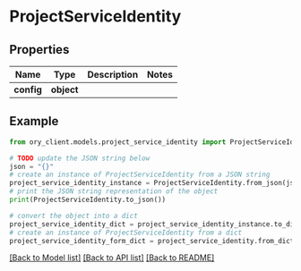 # ProjectServiceIdentity


## Properties

Name | Type | Description | Notes
------------ | ------------- | ------------- | -------------
**config** | **object** |  | 

## Example

```python
from ory_client.models.project_service_identity import ProjectServiceIdentity

# TODO update the JSON string below
json = "{}"
# create an instance of ProjectServiceIdentity from a JSON string
project_service_identity_instance = ProjectServiceIdentity.from_json(json)
# print the JSON string representation of the object
print(ProjectServiceIdentity.to_json())

# convert the object into a dict
project_service_identity_dict = project_service_identity_instance.to_dict()
# create an instance of ProjectServiceIdentity from a dict
project_service_identity_form_dict = project_service_identity.from_dict(project_service_identity_dict)
```
[[Back to Model list]](../README.md#documentation-for-models) [[Back to API list]](../README.md#documentation-for-api-endpoints) [[Back to README]](../README.md)


